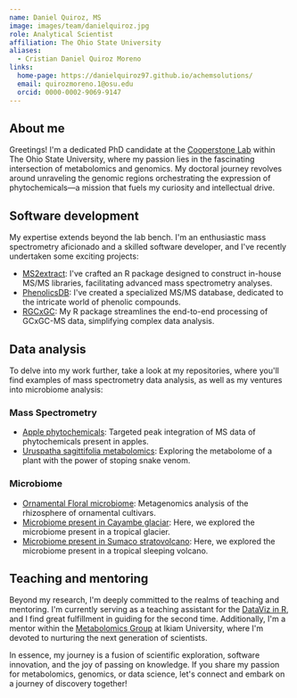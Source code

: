 ```yaml
---
name: Daniel Quiroz, MS
image: images/team/danielquiroz.jpg
role: Analytical Scientist
affiliation: The Ohio State University
aliases:
  - Cristian Daniel Quiroz Moreno
links:
  home-page: https://danielquiroz97.github.io/achemsolutions/
  email: quirozmoreno.1@osu.edu
  orcid: 0000-0002-9069-9147
---
```


## About me

Greetings! I'm a dedicated PhD candidate at the
[Cooperstone Lab](https://www.cooperstonelab.com)
within The Ohio State University, where my passion lies in the fascinating 
intersection of metabolomics and genomics. My doctoral journey revolves around
unraveling the genomic regions orchestrating the expression of phytochemicals—a
mission that fuels my curiosity and intellectual drive.

## Software development

My expertise extends beyond the lab bench. I'm an enthusiastic mass spectrometry
aficionado and a skilled software developer, and I've recently undertaken 
some exciting projects:

-   [MS2extract](https://cooperstonelab.github.io/MS2extract/): I've crafted
    an R package designed to construct in-house MS/MS libraries, 
    facilitating advanced mass spectrometry analyses.
-   [PhenolicsDB](https://cooperstonelab.github.io/PhenolicsDB/):
    I've created a specialized MS/MS database, dedicated to the
    intricate world of phenolic compounds.
-   [RGCxGC](https://danielquiroz97.github.io/RGCxGC/): My R package streamlines
    the end-to-end processing of GCxGC-MS data, simplifying complex data analysis.


## Data analysis

To delve into my work further, take a look at my repositories, where you'll
find examples of mass spectrometry data analysis, as well as my ventures into
microbiome analysis:

### Mass Spectrometry

-   [Apple phytochemicals](https://github.com/CooperstoneLab/apple_phytochemicals):
    Targeted peak integration of MS data of phytochemicals present in
    apples.
-   [Uruspatha sagittifolia metabolomics](https://github.com/IKIAM-NPL/U_sagittifolia_tubers): 
    Exploring the metabolome of a plant with the power of stoping snake venom.

    
### Microbiome

-   [Ornamental Floral microbiome](https://github.com/DanielQuiroz97/Floral_Microbiome):
    Metagenomics analysis of the rhizosphere of ornamental cultivars.
-   [Microbiome present in Cayambe glaciar](https://gitlab.com/ec.microbiome.proj/cayambe-microbiome-year-1):
    Here, we explored the microbiome present in a tropical glacier.
-   [Microbiome present in Sumaco stratovolcano](https://gitlab.com/ec.microbiome.proj/sumaco-microbiome-year-1):
    Here, we explored the microbiome present in a tropical sleeping volcano.


## Teaching and mentoring

Beyond my research, I'm deeply committed to the realms of teaching and
mentoring. I'm currently serving as a teaching assistant for the 
[DataViz in R](http://datavisualizing.netlify.app/), and I find great
fulfillment in guiding for the second time. Additionally,
I'm a mentor within the [Metabolomics Group](https://github.com/IKIAM-NPL) 
at Ikiam University, where I'm devoted to nurturing the next generation of
scientists.

In essence, my journey is a fusion of scientific exploration, software 
innovation, and the joy of passing on knowledge. If you share my passion 
for metabolomics, genomics, or data science, let's connect and embark on a 
journey of discovery together!
